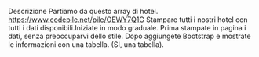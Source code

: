 Descrizione
Partiamo da questo array di hotel. https://www.codepile.net/pile/OEWY7Q1G
Stampare tutti i nostri hotel con tutti i dati disponibili.Iniziate in modo graduale.
Prima stampate in pagina i dati, senza preoccuparvi dello stile.
Dopo aggiungete Bootstrap e mostrate le informazioni con una tabella. (SI, una tabella).